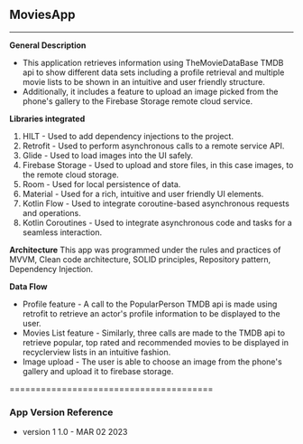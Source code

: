 ## MoviesApp
-----------------------------------

**General Description**
* This application retrieves information using TheMovieDataBase TMDB api to show different data sets 
including a profile retrieval and multiple movie lists to be shown in an intuitive and user friendly structure. 
* Additionally, it includes a feature to upload an image picked from the phone's gallery to the
Firebase Storage remote cloud service.

**Libraries integrated**
1. HILT - Used to add dependency injections to the project.
2. Retrofit - Used to perform asynchronous calls to a remote service API.
3. Glide - Used to load images into the UI safely.
4. Firebase Storage - Used to upload and store files, in this case images, to the remote cloud storage.
5. Room - Used for local persistence of data.
6. Material - Used for a rich, intuitive and user friendly UI elements.
7. Kotlin Flow - Used to integrate coroutine-based asynchronous requests and operations. 
8. Kotlin Coroutines - Used to integrate asynchronous code and tasks for a seamless interaction.

**Architecture**
This app was programmed under the rules and practices of MVVM, Clean code architecture, 
SOLID principles, Repository pattern, Dependency Injection.

**Data Flow**
* Profile feature - A call to the PopularPerson TMDB api is made using retrofit to retrieve an 
actor's profile information to be displayed to the user.
* Movies List feature - Similarly, three calls are made to the TMDB api to retrieve popular, 
top rated and recommended movies to be displayed in recyclerview lists in an intuitive fashion.
* Image upload - The user is able to choose an image from the phone's gallery and upload it to 
firebase storage.

=======================================

### App Version Reference
* version 1         1.0 - MAR 02 2023














